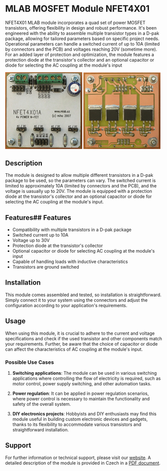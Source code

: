 # MLAB MOSFET Module NFET4X01

NFET4X01 MLAB module incorporates a quad set of power MOSFET transistors, offering flexibility in design and robust performance. It's been engineered with the ability to assemble multiple transistor types in a D-pak package, allowing for tailored parameters based on specific project needs. Operational parameters can handle a switched current of up to 10A (limited by connectors and the PCB) and voltages reaching 20V (sometime more). For an added layer of protection and optimization, the module features a protection diode at the transistor's collector and an optional capacitor or diode for selecting the AC coupling at the module's input

<p float="left">
<img src="/doc/img/NFET4X01A_top_small.jpg" width="49%">
<img src="/doc/img/NFET4X01A_Bot_small.jpg" width="49%">
</p>


## Description

The module is designed to allow multiple different transistors in a D-pak package to be used, so the parameters can vary. The switched current is limited to approximately 10A (limited by connectors and the PCB), and the voltage is uasually up to 20V. The module is equipped with a protection diode at the transistor's collector and an optional capacitor or diode for selecting the AC coupling at the module's input.

## Features## Features

- Compatibility with multiple transistors in a D-pak package
- Switched current up to 10A
- Voltage up to 30V
- Protection diode at the transistor's collector
- Optional capacitor or diode for selecting AC coupling at the module's input
- Capable of handling loads with inductive characteristics
- Transistors are ground switched

## Installation

This module comes assembled and tested, so installation is straightforward. Simply connect it to your system using the connectors and adjust the configuration according to your application's requirements.

## Usage

When using this module, it is crucial to adhere to the current and voltage specifications and check if the used transistor and other components match your requirements. Further, be aware that the choice of capacitor or diode can affect the characteristics of AC coupling at the module's input.

### Possible Use Cases

1. **Switching applications**: The module can be used in various switching applications where controlling the flow of electricity is required, such as motor control, power supply switching, and other automation tasks.

2. **Power regulation**: It can be applied in power regulation scenarios, where power control is necessary to maintain the functionality and safety of the overall system.

3. **DIY electronics projects**: Hobbyists and DIY enthusiasts may find this module useful in building custom electronic devices and gadgets, thanks to its flexibility to accommodate various transistors and straightforward installation.


## Support

For further information or technical support, please visit our [website](http://www.mlab.cz). A detailed description of the module is provided in Czech in a [PDF document](/doc/NFET4X01A.cs.pdf).
